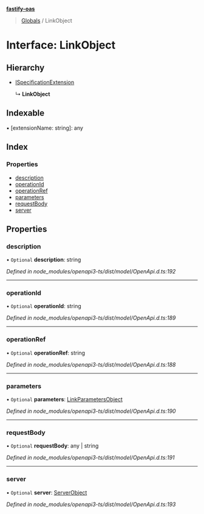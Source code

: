 **[fastify-oas](../README.md)**

> [Globals](../README.md) / LinkObject

# Interface: LinkObject

## Hierarchy

* [ISpecificationExtension](ispecificationextension.md)

  ↳ **LinkObject**

## Indexable

▪ [extensionName: string]: any

## Index

### Properties

* [description](linkobject.md#description)
* [operationId](linkobject.md#operationid)
* [operationRef](linkobject.md#operationref)
* [parameters](linkobject.md#parameters)
* [requestBody](linkobject.md#requestbody)
* [server](linkobject.md#server)

## Properties

### description

• `Optional` **description**: string

*Defined in node_modules/openapi3-ts/dist/model/OpenApi.d.ts:192*

___

### operationId

• `Optional` **operationId**: string

*Defined in node_modules/openapi3-ts/dist/model/OpenApi.d.ts:189*

___

### operationRef

• `Optional` **operationRef**: string

*Defined in node_modules/openapi3-ts/dist/model/OpenApi.d.ts:188*

___

### parameters

• `Optional` **parameters**: [LinkParametersObject](linkparametersobject.md)

*Defined in node_modules/openapi3-ts/dist/model/OpenApi.d.ts:190*

___

### requestBody

• `Optional` **requestBody**: any \| string

*Defined in node_modules/openapi3-ts/dist/model/OpenApi.d.ts:191*

___

### server

• `Optional` **server**: [ServerObject](serverobject.md)

*Defined in node_modules/openapi3-ts/dist/model/OpenApi.d.ts:193*
